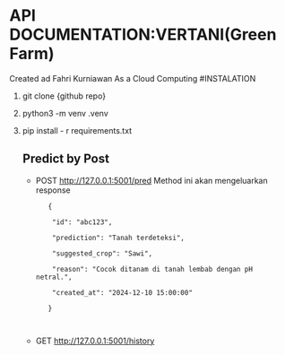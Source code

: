 # API DOCUMENTATION:VERTANI(Green Farm)
Created ad Fahri Kurniawan As a Cloud Computing
#INSTALATION
1. git clone  {github repo}
2. python3 -m venv .venv
3. pip install - r requirements.txt

   ## Predict by Post
   - POST http://127.0.0.1:5001/pred
     Method ini akan mengeluarkan response
      ```
         {

          "id": "abc123",

          "prediction": "Tanah terdeteksi",

          "suggested_crop": "Sawi",

          "reason": "Cocok ditanam di tanah lembab dengan pH netral.",

          "created_at": "2024-12-10 15:00:00"

         }



   - GET http://127.0.0.1:5001/history
